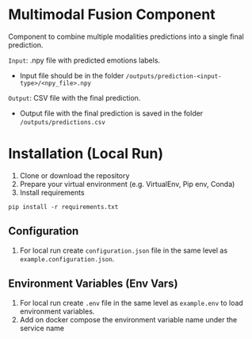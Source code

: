 # Multimodal Fusion Component

Component to combine multiple modalities predictions into a single final prediction.

`Input`: .npy file with predicted emotions labels.

- Input file should be in the folder `/outputs/prediction-<input-type>/<npy_file>.npy`

`Output`: CSV file with the final prediction.

- Output file with the final prediction is saved in the folder `/outputs/predictions.csv`


# Installation (Local Run)
1. Clone or download the repository
2. Prepare your virtual environment (e.g. VirtualEnv, Pip env, Conda)
3. Install requirements

`pip install -r requirements.txt`

## Configuration

1. For local run create `configuration.json` file in the same level as `example.configuration.json`.

## Environment Variables (Env Vars)

1. For local run create `.env` file in the same level as `example.env` to load environment variables.
2. Add on docker compose the environment variable name under the service name
